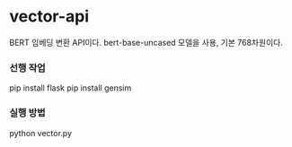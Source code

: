 # vector-api
BERT 임베딩 변환 API이다. bert-base-uncased 모델을 사용, 기본 768차원이다.

### 선행 작업
  
  pip install flask
  pip install gensim

### 실행 방법
  python vector.py
